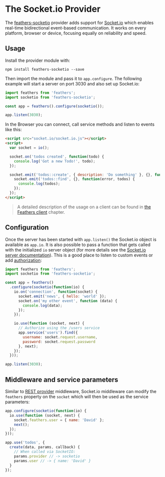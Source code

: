 # The Socket.io Provider

The [feathers-socketio](https://github.com/feathersjs/feathers-socketio) provider adds support for [Socket.io](http://socket.io/) which enables real-time bidirectional event-based communication. It works on every platform, browser or device, focusing equally on reliability and speed.

## Usage

Install the provider module with:

```
npm install feathers-socketio --save
```

Then import the module and pass it to `app.configure`. The following example will start a server on port 3030 and also set up Socket.io:

```js
import feathers from 'feathers';
import socketio from 'feathers-socketio';

const app = feathers().configure(socketio());

app.listen(3030);
```

In the Browser you can connect, call service methods and listen to events like this:

```html
<script src="socket.io/socket.io.js"></script>
<script>
  var socket = io();

  socket.on('todos created', function(todo) {
    console.log('Got a new Todo!', todo);
  });

  socket.emit('todos::create', { description: 'Do something' }, {}, function() {
    socket.emit('todos::find', {}, function(error, todos) {
      console.log(todos);
    });
  });
</script>
```

> A detailed description of the usage on a client can be found in [the Feathers client](../../clients/readme.md) chapter.

## Configuration

Once the server has been started with `app.listen()` the Socket.io object is available as `app.io`. It is also possible to pass a function that gets called with the initialized `io` server object (for more details see the [Socket.io server documentation](http://socket.io/docs/server-api/)). This is a good place to listen to custom events or add [authorization](https://github.com/LearnBoost/socket.io/wiki/Authorizing):

```js
import feathers from 'feathers';
import socketio from 'feathers-socketio';

const app = feathers()
  .configure(socketio(function(io) {
    io.on('connection', function(socket) {
      socket.emit('news', { hello: 'world' });
      socket.on('my other event', function (data) {
        console.log(data);
      });
    });

    io.use(function (socket, next) {
      // Authorize using the /users service
      app.service('users').find({
        username: socket.request.username,
        password: socket.request.password
      }, next);
    });
  }));

app.listen(3030);
```

## Middleware and service parameters

Similar to [REST provider](../rest.md) middleware, Socket.io middleware can modify the `feathers` property on the `socket` which will then be used as the service parameters:

```js
app.configure(socketio(function(io) {
  io.use(function (socket, next) {
    socket.feathers.user = { name: 'David' };
    next();
  });
}));

app.use('todos', {
  create(data, params, callback) {
    // When called via SocketIO:
    params.provider // -> socketio
    params.user // -> { name: 'David' }
  }
});
```
